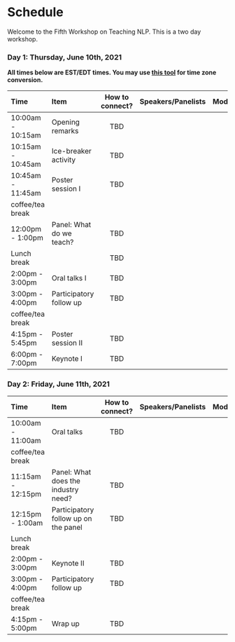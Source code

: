 # Schedule

Welcome to the Fifth Workshop on Teaching NLP. This is a two day workshop.  


### Day 1: Thursday, June 10th, 2021

**All times below are EST/EDT times. You may use [this tool](https://www.thetimezoneconverter.com/) for time zone conversion.**

| Time              |     Item                         |  How to connect?       | Speakers/Panelists | Moderator     |
| :---------------- | :------------------------------ | :-------------:        | :----------------- | :----------------- |
| 10:00am - 10:15am |    Opening remarks               |         TBD            |                     |  |
| 10:15am - 10:45am |    Ice-breaker activity          |         TBD            |                     |  | 
| 10:45am - 11:45am |    Poster session I              |         TBD            |                     |  | 
| coffee/tea break  |                                  |                        |                     |  | 
| 12:00pm - 1:00pm  |    Panel: What do we teach?      |         TBD            |                     |  |
| Lunch break       |                                  |         TBD            |                     |  |
| 2:00pm - 3:00pm   |    Oral talks I     |         TBD            |                     |  |
| 3:00pm - 4:00pm   |    Participatory follow up    |         TBD            |                     |  |
| coffee/tea break  |                                  |                        |                     |  | 
| 4:15pm - 5:45pm   |    Poster session II    |         TBD            |                     |  |
| 6:00pm - 7:00pm   |    Keynote I                     |         TBD            |                     |  |


### Day 2: Friday, June 11th, 2021

| Time              |     Item                         |  How to connect?       | Speakers/Panelists | Moderator     |
| :---------------- | :------------------------------ | :-------------:        | :----------------- | :----------------- |
| 10:00am - 11:00am |    Oral talks                   |         TBD            |                     |  |
| coffee/tea break  |                                  |                        |                     |  | 
| 11:15am - 12:15pm |  Panel: What does the industry need? |         TBD            |                     |  |
| 12:15pm - 1:00am |  Participatory follow up on the panel |         TBD            |                     |  |
| Lunch break  |                                  |                        |                     |  | 
| 2:00pm - 3:00pm  |  Keynote II   |         TBD            |                     |  |                    |  |
| 3:00pm - 4:00pm   |    Participatory follow up              |         TBD            |                     |  |
| coffee/tea break  |                                  |       
| 4:15pm - 5:00pm   |    Wrap up              |         TBD            |                     |  |
